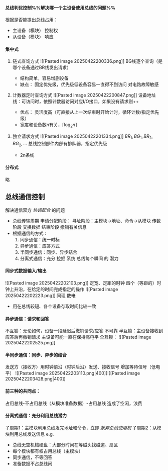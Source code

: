 #### 总线判优控制%%解决哪一个主设备使用总线的问题%%
根据是否能提出总线占用：
- 主设备（模块）
    控制权
- 从设备（模块）
    响应

#### 集中式
1. 链式查询方式
    ![[Pasted image 20250422200336.png]]
    BG线逐个查询（是哪个设备通过BR线发出请求）
    - 结构简单，容易增删设备
    - 缺点：
        固定优先级，优先级低设备容易一直得不到访问
        对电路故障敏感
    
2. 计数器定时查询方式
    ![[Pasted image 20250422200847.png]]
    设备地址线：可访问时，依照计数器访问对应I/O接口，如果没有请求则++
    - 优点：
        灵活度高（可直接从上一次结束时开始计时，循环计数/指定优先级）
    - 宽度和设备数$n$有关，$\lceil \log_2 n \rceil$
    
3. 独立请求方式
    ![[Pasted image 20250422201334.png]]
    $BR_1,BG_1,BR_2,BG_2,...$
    总线控制部件内部有排队器，指定优先级
    - 2n条线
    
#### 分布式
略
## 总线通信控制
解决通信双方 *协调配合* 的问题
- 总线传输周期
    申请分配阶段：
    寻址阶段：主模块->地址、命令->从模块
    传数阶段 交换数据
    结束阶段 撤销有关信息
- 根据通信的方式：
    1. 同步通信：统一时标
    2. 异步通信：应答方式
    3. 半同步通信：同步、异步结合
    4. 分离式通信：充分 挖掘 系统 总线每个瞬间 的 潜力
#### 同步式数据输入/输出
![[Pasted image 20250422202103.png]]
定宽、定距的时钟
四个（等距的）时钟上升沿，在给定的时间完成指定的操作
![[Pasted image 20250422202223.png]]
同理
~~数电~~
- 用在总线较短、各个设备存取时间比较一致
#### 异步通信：请求和回答
不互锁：无论如何，设备一段延迟后撤销请求/应答
    不可靠
半互锁：主设备接收到应答后再撤销请求
    主设备可能一直在保持高电平
全互锁：
![[Pasted image 20250422202525.png]]
#### 半同步通信：同步、异步的结合
发送方（接收方）用时钟前沿（时钟后沿）发送、接收信号
增加等待信号（低电平）
![[Pasted image 20250422203110.png|400]]![[Pasted image 20250422203428.png|400]]

#### 前三种的共同点：
占用总线-不占用总线（从模块准备数据）-占用总线
造成了空闲，浪费
#### 分离式通信：充分利用总线潜力
子周期1：主模块利用总线发完地址和命令，立即 *放弃总线使用权*
子周期2：从模块利用总线发送信息
e.g. 
- 总线无空机械硬盘：大部分时间在等磁头找磁道、扇区
- 每个模块都有权占用总线（主模块）
- 同步通信，不等回答
- 准备数据不占总线闲
